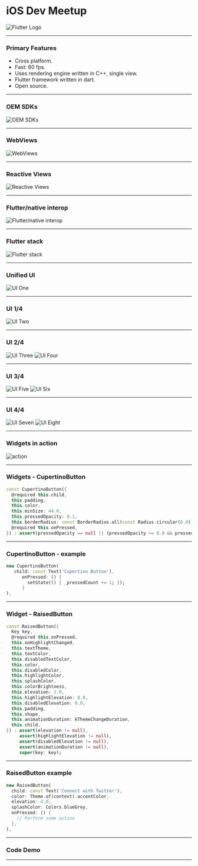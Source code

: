 # iOS Dev Meetup

![Flutter Logo](https://cdn.arstechnica.net/wp-content/uploads/2018/06/7-2-1.jpg)

---

### Primary Features

- Cross platform.
- Fast: 60 fps.
- Uses rendering engine written in C++, single view.
- Flutter framework written in dart.
- Open source.

---

### OEM SDKs

![OEM SDKs](https://cdn-images-1.medium.com/max/800/1*DXsvg0ir2nvYOTiUpp9KJw.png)

---

### WebViews

![WebViews](https://cdn-images-1.medium.com/max/800/1*DXsvg0ir2nvYOTiUpp9KJw.png)

---

### Reactive Views

![Reactive Views](https://cdn-images-1.medium.com/max/800/1*8ugYUcmOYnoDx7d99qkEjQ.png)

---

### Flutter/native interop

![Flutter/native interop](https://cdn-images-1.medium.com/max/800/1*UpoHX3az39ZqkFwBr_gndA.png)

---

### Flutter stack

![Flutter stack](https://cdn-images-1.medium.com/max/800/0*NeeJq8PwkiTj8eMf.)

---

### Unified UI

![UI One](https://cdn-images-1.medium.com/max/600/1*xIdaloHvQPE78oAXLJ7Rzg.png)

---

### UI 1/4

![UI Two](https://cdn-images-1.medium.com/max/600/1*cxcLBy8_MnUprKE_JliA7w.png)

---
### UI 2/4

![UI Three](https://cdn-images-1.medium.com/max/400/1*nQ9gwT4kdN8SIXzxq0XyYg.png) ![UI Four](https://cdn-images-1.medium.com/max/400/1*CWtefgiPMBwNi8Q1dxPI5A.png)

---
### UI 3/4

![UI Five](https://cdn-images-1.medium.com/max/400/1*WiPwyMCRrVn_iit7HiG4Pg.png) ![UI Six](https://cdn-images-1.medium.com/max/400/1*N2U8dMlt2pD5ozUGHOTXwg.png)

---

### UI 4/4

![UI Seven](https://cdn-images-1.medium.com/max/400/1*jSlI0OpsEEqomXhgEbZNTA.png) ![UI Eight](https://cdn-images-1.medium.com/max/400/1*eKLcIR16WZCNmwFcBzL8Zw.png)

---

### Widgets in action

![action](https://cdn-images-1.medium.com/max/600/0*XaqUM2laHn4N9aGv.)

---
### Widgets - CupertinoButton
```dart
const CupertinoButton({
  @required this.child,
  this.padding,
  this.color,
  this.minSize: 44.0,
  this.pressedOpacity: 0.1,
  this.borderRadius: const BorderRadius.all(const Radius.circular(8.0)),
  @required this.onPressed,
}) : assert(pressedOpacity == null || (pressedOpacity >= 0.0 && pressedOpacity <= 1.0));
```
---
### CupertinoButton - example
```dart
new CupertinoButton(
   child: const Text('Cupertino Button'),
      onPressed: () {
        setState(() { _pressedCount += 1; });
      }
),
```
---
### Widget - RaisedButton
```dart
const RaisedButton({
  Key key,
  @required this.onPressed,
  this.onHighlightChanged,
  this.textTheme,
  this.textColor,
  this.disabledTextColor,
  this.color,
  this.disabledColor,
  this.highlightColor,
  this.splashColor,
  this.colorBrightness,
  this.elevation: 2.0,
  this.highlightElevation: 8.0,
  this.disabledElevation: 0.0,
  this.padding,
  this.shape,
  this.animationDuration: kThemeChangeDuration,
  this.child,
}) : assert(elevation != null),
     assert(highlightElevation != null),
     assert(disabledElevation != null),
     assert(animationDuration != null),
     super(key: key);
```
---
### RaisedButton example
```dart
new RaisedButton(
  child: const Text('Connect with Twitter'),
  color: Theme.of(context).accentColor,
  elevation: 4.0,
  splashColor: Colors.blueGrey,
  onPressed: () {
    // Perform some action
  },
),
```
---
### Code Demo
---
